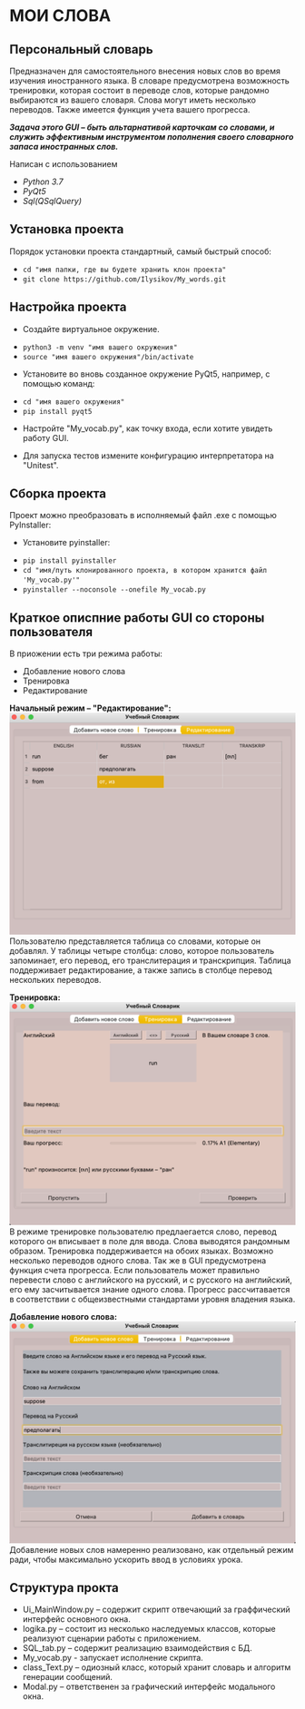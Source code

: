 МОИ СЛОВА
===============================================

Персональный словарь
--------------------
Предназначен для самостоятельного внесения новых слов во время изучения иностранного языка. В словаре предусмотрена
возможность тренировки, которая состоит в переводе слов, которые рандомно выбираются из вашего словаря. Слова могут иметь
несколько переводов. Также имеется функция учета вашего прогресса.


***Задача этого GUI – быть альтарнативой карточкам со словами, и служить эффективным инструментом пополнения своего 
словарного запаса иностранных слов.***



Написан с использованием
* *Python 3.7*
* *PyQt5*
* *Sql(QSqlQuery)*

Установка проекта
-----------------
Порядок установки проекта стандартный, самый быстрый способ:
- `cd "имя папки, где вы будете хранить клон проекта"`
- `git clone https://github.com/Ilysikov/My_words.git`

Настройка проекта
------------------
* Создайте виртуальное окружение. 
- `python3 -m venv "имя вашего окружения"`
- `source "имя вашего окружения"/bin/activate`

* Установите во вновь созданное окружение PyQt5, например, с помощью команд:
- `cd "имя вашего окружения"`
- `pip install pyqt5`

* Настройте "My_vocab.py", как точку входа, если хотите увидеть работу GUI. 

* Для запуска тестов измените конфигурацию интерпретатора на "Unitest".

Сборка проекта
--------------
Проект можно преобразовать в исполняемый файл .exe с помощью PyInstaller:
* Установите pyinstaller: 
- `pip install pyinstaller`
- `cd "имя/путь клонированного проекта, в котором хранится файл 'My_vocab.py'"`
- `pyinstaller --noconsole --onefile My_vocab.py`

Краткое описпние работы GUI со стороны пользователя
---------------------------------------------------
В приожении есть три режима работы:
* Добавление нового слова
* Тренировка
* Редактирование

**Начальный режим – "Редактирование":**
![редактирование]( https://github.com/Ilysikov/My_words/raw/master/docs/static/redact.png)
Пользователю представляется таблица со словами, которые он добавлял. 
У таблицы четыре столбца: слово, которое пользователь запоминает, его перевод, его транслитерация
и транскрипция. Таблица поддерживает редактирование, а также запись в столбце перевод нескольких переводов.

**Тренировка:**
![тренировка](https://github.com/Ilysikov/My_words/raw/master/docs/static/training.png)
В режиме тренировке пользователю предлаегается слово, перевод которого он вписывает в поле для ввода. Слова выводятся
рандомным образом. Тренировка поддерживается на обоих языках. Возможно несколько переводов одного слова. Так же в GUI 
предусмотрена функция счета прогресса. Если пользователь может правильно перевести слово с английского на русский, и с
русского на английский, его ему засчитывается знание одного слова. Прогресс рассчитавается в соответствии с 
общеизвестными стандартами уровня владения языка.

**Добавление нового слова:**
![добавить новое слово](https://github.com/Ilysikov/My_words/raw/master/docs/static/save.png)
Добавление новых слов намеренно реализовано, как отдельный режим ради, 
чтобы максимально ускорить ввод в условиях урока.

Структура прокта
----------------
* Ui_MainWindow.py – содержит скрипт отвечающий за граффический интерфейс основного окна.
* logika.py – состоит из несколько наследуемых классов, которые реализуют сценарии работы с приложением.
* SQL_tab.py – содержит реализацию взаимодействия с БД.
* My_vocab.py - запускает исполнение скрипта. 
* class_Text.py – одиозный класс, который хранит словарь и алгоритм генерации сообщений.
* Modal.py – ответственен за графический интерфейс модального окна. 








